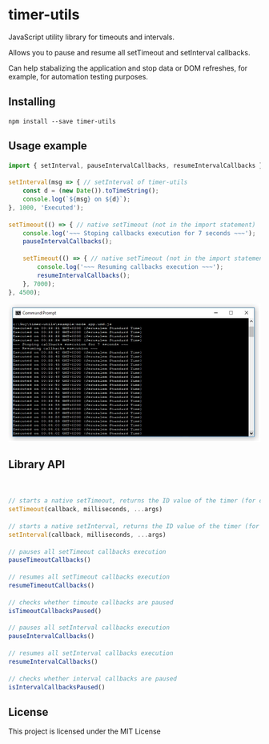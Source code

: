 # timer-utils

JavaScript utility library for timeouts and intervals.

Allows you to pause and resume all setTimeout and setInterval callbacks.

Can help stabalizing the application and stop data or DOM refreshes, for example, for automation testing purposes.

## Installing

```
npm install --save timer-utils
```

## Usage example

```javascript
import { setInterval, pauseIntervalCallbacks, resumeIntervalCallbacks } from '../dist/timer-utils';

setInterval(msg => { // setInterval of timer-utils
	const d = (new Date()).toTimeString();
	console.log(`${msg} on ${d}`);
}, 1000, 'Executed');

setTimeout(() => { // native setTimeout (not in the import statement)
	console.log('~~~ Stoping callbacks execution for 7 seconds ~~~');
	pauseIntervalCallbacks();

	setTimeout(() => { // native setTimeout (not in the import statement)
		console.log('~~~ Resuming callbacks execution ~~~');
		resumeIntervalCallbacks();
	}, 7000);
}, 4500);
```

![](https://raw.githubusercontent.com/guysegev/timer-utils/master/example/example.jpg)


## Library API
```javascript


// starts a native setTimeout, returns the ID value of the timer (for clearTimeout usage)
setTimeout(callback, milliseconds, ...args)

// starts a native setInterval, returns the ID value of the timer (for clearTimeout usage)
setInterval(callback, milliseconds, ...args)

// pauses all setTimeout callbacks execution
pauseTimeoutCallbacks()

// resumes all setTimeout callbacks execution
resumeTimeoutCallbacks()

// checks whether timoute callbacks are paused
isTimeoutCallbacksPaused()

// pauses all setInterval callbacks execution
pauseIntervalCallbacks()

// resumes all setInterval callbacks execution
resumeIntervalCallbacks()

// checks whether interval callbacks are paused
isIntervalCallbacksPaused()

```

## License

This project is licensed under the MIT License
